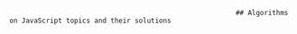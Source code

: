                                                             ## Algorithms on JavaScript topics and their solutions

